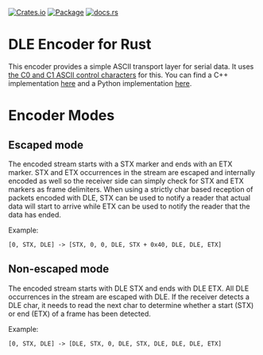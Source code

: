 [![Crates.io](https://img.shields.io/crates/v/dle-encoder)](https://crates.io/crates/dle-encoder)
[![Package](https://github.com/robamu-org/rs-dle-encoder/actions/workflows/rust.yml/badge.svg)](https://github.com/robamu-org/rs-dle-encoder/actions/workflows/rust.yml)
[![docs.rs](https://img.shields.io/docsrs/dle-encoder)](https://docs.rs/dle-encoder)

DLE Encoder for Rust
======

This encoder provides a simple ASCII transport layer for serial data. It uses 
[the C0 and C1 ASCII control characters](https://en.wikipedia.org/wiki/C0_and_C1_control_codes) for this.
You can find a C++ implementation
[here](https://egit.irs.uni-stuttgart.de/fsfw/fsfw/src/branch/development/src/fsfw/globalfunctions/DleEncoder.cpp)
and a Python implementation [here](https://github.com/robamu-org/py-dle-encoder).

# Encoder Modes

## Escaped mode

The encoded stream starts with a STX marker and ends with an ETX marker.
STX and ETX occurrences in the stream are escaped and internally encoded as well so the
receiver side can simply check for STX and ETX markers as frame delimiters. When using a
strictly char based reception of packets encoded with DLE,
STX can be used to notify a reader that actual data will start to arrive
while ETX can be used to notify the reader that the data has ended.

Example:

`[0, STX, DLE] -> [STX, 0, 0, DLE, STX + 0x40, DLE, DLE, ETX]`

## Non-escaped mode

The encoded stream starts with DLE STX and ends with DLE ETX. All DLE occurrences in the stream
are escaped with DLE. If the receiver detects a DLE char, it needs to read the next char
to determine whether a start (STX) or end (ETX) of a frame has been detected.

Example:

`[0, STX, DLE] -> [DLE, STX, 0, DLE, STX, DLE, DLE, DLE, ETX]`
